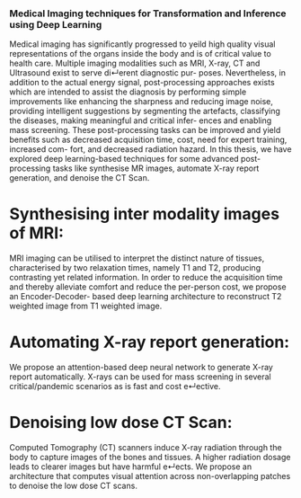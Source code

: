 ### Medical Imaging techniques for Transformation and Inference using Deep Learning
Medical imaging has significantly progressed to yeild high quality visual representations of the organs inside the body and is of critical value to health care. Multiple imaging modalities such as MRI, X-ray, CT and Ultrasound exist to serve di↵erent diagnostic pur- poses. Nevertheless, in addition to the actual energy signal, post-processing approaches exists which are intended to assist the diagnosis by performing simple improvements like enhancing the sharpness and reducing image noise, providing intelligent suggestions by segmenting the artefacts, classifying the diseases, making meaningful and critical infer- ences and enabling mass screening. These post-processing tasks can be improved and yield benefits such as decreased acquisition time, cost, need for expert training, increased com- fort, and decreased radiation hazard. In this thesis, we have explored deep learning-based techniques for some advanced post-processing tasks like synthesise MR images, automate X-ray report generation, and denoise the CT Scan.
# Synthesising inter modality images of MRI:
MRI imaging can be utilised to interpret the distinct nature of tissues, characterised by two relaxation times, namely T1 and T2, producing contrasting yet related information. In order to reduce the acquisition time and thereby alleviate comfort and reduce the per-person cost, we propose an Encoder-Decoder- based deep learning architecture to reconstruct T2 weighted image from T1 weighted image.
# Automating X-ray report generation: 
We propose an attention-based deep neural network to generate X-ray report automatically. X-rays can be used for mass screening in several critical/pandemic scenarios as is fast and cost e↵ective.
# Denoising low dose CT Scan: 
Computed Tomography (CT) scanners induce X-ray radiation through the body to capture images of the bones and tissues. A higher radiation dosage leads to clearer images but have harmful e↵ects. We propose an architecture that computes visual attention across non-overlapping patches to denoise the low dose CT scans.
